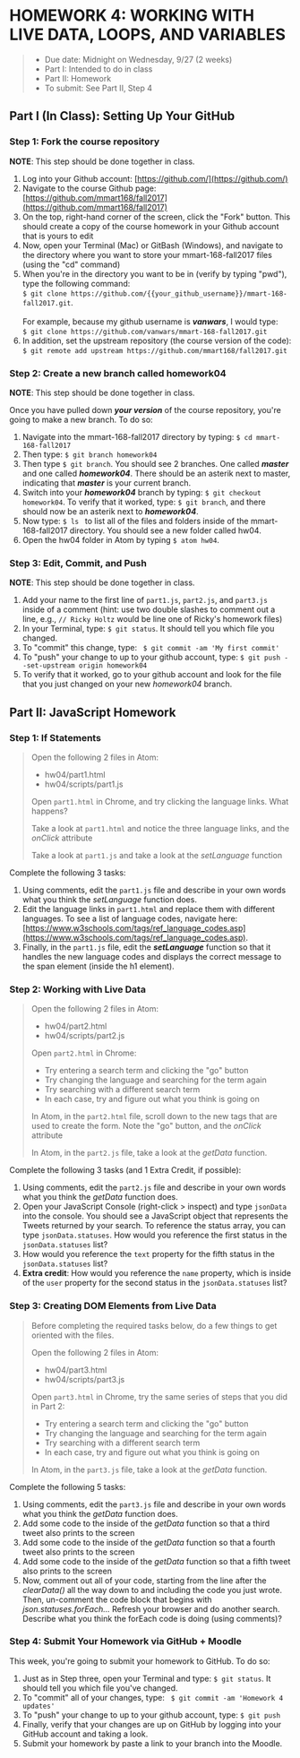 # HOMEWORK 4: WORKING WITH LIVE DATA, LOOPS, AND VARIABLES
> * Due date: Midnight on Wednesday, 9/27 (2 weeks)
> * Part I: Intended to do in class
> * Part II: Homework
> * To submit: See Part II, Step 4

## Part I (In Class): Setting Up Your GitHub

### Step 1: Fork the course repository
**NOTE**: This step should be done together in class.

1. Log into your Github account: [https://github.com/](https://github.com/)
2. Navigate to the course Github page: [https://github.com/mmart168/fall2017](https://github.com/mmart168/fall2017)
3. On the top, right-hand corner of the screen, click the "Fork" button. This should create a copy of the course homework in your Github account that is yours to edit
4. Now, open your Terminal (Mac) or GitBash (Windows), and navigate to the directory where you want to store your mmart-168-fall2017 files (using the "cd" command)
5. When you're in the directory you want to be in (verify by typing "pwd"), type the following
command: <br>`$ git clone https://github.com/{{your_github_username}}/mmart-168-fall2017.git`.<br><br> For example, because my github username is ***vanwars***, I would type: <br>`$ git clone https://github.com/vanwars/mmart-168-fall2017.git`
6. In addition, set the upstream repository (the course version of the code): <br>
`$ git remote add upstream https://github.com/mmart168/fall2017.git`

### Step 2: Create a new branch called homework04
**NOTE**: This step should be done together in class.

Once you have pulled down ***your version*** of the course repository, you're going to make a new branch. To do so:

1. Navigate into the mmart-168-fall2017 directory by typing: `$ cd mmart-168-fall2017`
2. Then type: `$ git branch homework04`
3. Then type `$ git branch`. You should see 2 branches. One called ***master*** and one called ***homework04***. There should be an asterik next to master, indicating that ***master*** is your current branch.
4. Switch into your ***homework04*** branch by typing: `$ git checkout homework04`. To verify that it worked, type: `$ git branch`, and there should now be an asterik next to ***homework04***.
5. Now type: `$ ls ` to list all of the files and folders inside of the mmart-168-fall2017 directory. You should see a new folder called hw04.
6. Open the hw04 folder in Atom by typing `$ atom hw04`.

### Step 3: Edit, Commit, and Push
**NOTE**: This step should be done together in class.

1. Add your name to the first line of `part1.js`, `part2.js`, and `part3.js` inside of a comment (hint: use two double slashes to comment out a line, e.g., `// Ricky Holtz` would be line one of Ricky's homework files)
2. In your Terminal, type: `$ git status`. It should tell you which file you changed.
3. To "commit" this change, type: ` $ git commit -am 'My first commit'`
4. To "push" your change to up to your github account, type: `$ git push --set-upstream origin homework04`
5. To verify that it worked, go to your github account and look for the file that you just changed on your new *homework04* branch.

## Part II: JavaScript Homework

### Step 1: If Statements
> Open the following 2 files in Atom:
>  
>  * hw04/part1.html
>  * hw04/scripts/part1.js
>
> Open `part1.html` in Chrome, and try clicking the language links. What happens?
>
> Take a look at `part1.html` and notice the three language links, and the *onClick* attribute
>
> Take a look at `part1.js` and take a look at the *setLanguage* function

Complete the following 3 tasks:

1. Using comments, edit the `part1.js` file and describe in your own words what you think the *setLanguage* function does.
2. Edit the language links in `part1.html` and replace them with different languages. To see a list of language codes, navigate here: [https://www.w3schools.com/tags/ref_language_codes.asp](https://www.w3schools.com/tags/ref_language_codes.asp).
3. Finally, in the `part1.js` file, edit the ***setLanguage*** function so that it handles the new language codes and displays the correct message to the span element (inside the h1 element).

### Step 2: Working with Live Data
> Open the following 2 files in Atom:
>  
>  * hw04/part2.html
>  * hw04/scripts/part2.js
>
> Open `part2.html` in Chrome:
>
>  * Try entering a search term and clicking the "go" button
>  * Try changing the language and searching for the term again
>  * Try searching with a different search term
>  * In each case, try and figure out what you think is going on
>
> In Atom, in the `part2.html` file, scroll down to the new tags that are used to create the form. Note the "go" button, and the *onClick* attribute
>
> In Atom, in the `part2.js` file, take a look at the *getData* function.

Complete the following 3 tasks (and 1 Extra Credit, if possible):

1. Using comments, edit the `part2.js` file and describe in your own words what you think the *getData* function does.
2. Open your JavaScript Console (right-click > inspect) and type `jsonData` into the console. You should see a JavaScript object that represents the Tweets returned by your search. To reference the status array, you can type `jsonData.statuses`. How would you reference the first status in the `jsonData.statuses` list?
3. How would you reference the `text` property for the fifth status in the `jsonData.statuses` list?
4. **Extra credit**: How would you reference the `name` property, which is inside of the `user` property for the second status in the `jsonData.statuses` list?

### Step 3: Creating DOM Elements from Live Data
> Before completing the required tasks below, do a few things to get oriented with the files.
>
> Open the following 2 files in Atom:
>  
>  * hw04/part3.html
>  * hw04/scripts/part3.js
>
> Open `part3.html` in Chrome, try the same series of steps that you did in Part 2:
>
>  * Try entering a search term and clicking the "go" button
>  * Try changing the language and searching for the term again
>  * Try searching with a different search term
>  * In each case, try and figure out what you think is going on
>
> In Atom, in the `part3.js` file, take a look at the *getData* function.

Complete the following 5 tasks:

1. Using comments, edit the `part3.js` file and describe in your own words what you think the *getData* function does.
2. Add some code to the inside of the *getData* function so that a third tweet also prints to the screen
3. Add some code to the inside of the *getData* function so that a fourth tweet also prints to the screen
4. Add some code to the inside of the *getData* function so that a fifth tweet also prints to the screen
5. Now, comment out all of your code, starting from the line after the  *clearData()* all the way down to and including the code you just wrote. Then, un-comment the code block that begins with *json.statuses.forEach...* Refresh your browser and do another search. Describe what you think the forEach code is doing (using comments)?

### Step 4: Submit Your Homework via GitHub + Moodle
This week, you're going to submit your homework to GitHub. To do so:

1. Just as in Step three, open your Terminal and type: `$ git status`. It should tell you which file you've changed.
2. To "commit" all of your changes, type: ` $ git commit -am 'Homework 4 updates'`
3. To "push" your change to up to your github account, type: `$ git push`
4. Finally, verify that your changes are up on GitHub by logging into your GitHub account and taking a look.
5. Submit your homework by paste a link to your branch into the Moodle.
